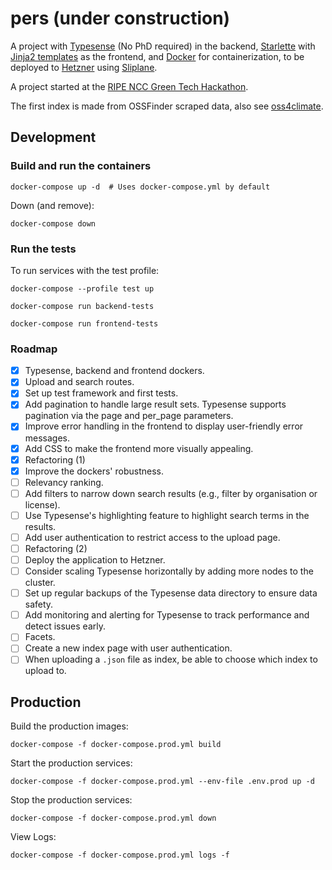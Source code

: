 # pers (under construction)

A project with [Typesense](https://typesense.org/) (No PhD required) in the backend, 
[Starlette](https://www.starlette.io/) with [Jinja2 templates](https://jinja.palletsprojects.com/en/stable/) as the 
frontend, and [Docker](https://www.docker.com/) for containerization, to be deployed to 
[Hetzner](https://www.hetzner.com/) using [Sliplane](https://sliplane.io/).

A project started at the 
[RIPE NCC Green Tech Hackathon](https://labs.ripe.net/author/becha/celebrating-green-tech-hackathon-results/). 

The first index is made from OSSFinder scraped data, also see [oss4climate](https://github.com/Pierre-VF/oss4climate).

## Development

### Build and run the containers

```commandline
docker-compose up -d  # Uses docker-compose.yml by default

```

Down (and remove):
```commandline
docker-compose down
```

### Run the tests

To run services with the test profile:

```commandline
docker-compose --profile test up
```

```commandline
docker-compose run backend-tests
```

```commandline
docker-compose run frontend-tests
```

### Roadmap

- [x] Typesense, backend and frontend dockers.
- [x] Upload and search routes.
- [x] Set up test framework and first tests.
- [x] Add pagination to handle large result sets. Typesense supports pagination via the page and per_page parameters.
- [x] Improve error handling in the frontend to display user-friendly error messages.
- [x] Add CSS to make the frontend more visually appealing.
- [x] Refactoring (1)
- [x] Improve the dockers' robustness.
- [ ] Relevancy ranking.
- [ ] Add filters to narrow down search results (e.g., filter by organisation or license).
- [ ] Use Typesense's highlighting feature to highlight search terms in the results.
- [ ] Add user authentication to restrict access to the upload page.
- [ ] Refactoring (2)
- [ ] Deploy the application to Hetzner.
- [ ] Consider scaling Typesense horizontally by adding more nodes to the cluster.
- [ ] Set up regular backups of the Typesense data directory to ensure data safety.
- [ ] Add monitoring and alerting for Typesense to track performance and detect issues early.
- [ ] Facets.
- [ ] Create a new index page with user authentication.
- [ ] When uploading a `.json` file as index, be able to choose which index to upload to.

## Production

Build the production images:

```commandline
docker-compose -f docker-compose.prod.yml build
```

Start the production services:

```commandline
docker-compose -f docker-compose.prod.yml --env-file .env.prod up -d
```

Stop the production services:

```commandline
docker-compose -f docker-compose.prod.yml down
```
    
View Logs:

```commandline
docker-compose -f docker-compose.prod.yml logs -f
```
